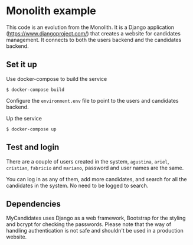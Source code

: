 Monolith example
=======

This code is an evolution from the Monolith. It is a Django application (https://www.djangoproject.com/) that creates a website for candidates management. It connects to both the users backend and the candidates backend.

Set it up
------

Use docker-compose to build the service

    $ docker-compose build

Configure the `environment.env` file to point to the users and candidates backend.


Up the service

    $ docker-compose up


Test and login
------

There are a couple of users created in the system, `agustina`, `ariel`, `cristian`, `fabricio` and `mariano`, password and user names are the same.

You can log in as any of them, add more candidates, and search for all the candidates in the system. No need to be logged to search.

Dependencies
------

MyCandidates uses Django as a web framework, Bootstrap for the styling and bcrypt for checking the passwords. Please note that the way of handling authentication is not safe and shouldn't be used in a production website.
